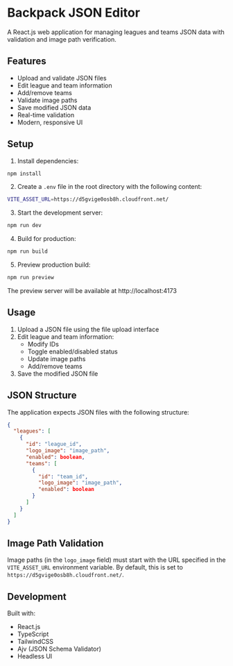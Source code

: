 # Backpack JSON Editor

A React.js web application for managing leagues and teams JSON data with validation and image path verification.

## Features

- Upload and validate JSON files
- Edit league and team information
- Add/remove teams
- Validate image paths
- Save modified JSON data
- Real-time validation
- Modern, responsive UI

## Setup

1. Install dependencies:
```bash
npm install
```

2. Create a `.env` file in the root directory with the following content:
```bash
VITE_ASSET_URL=https://d5gvige0osb8h.cloudfront.net/
```

3. Start the development server:
```bash
npm run dev
```

4. Build for production:
```bash
npm run build
```

5. Preview production build:
```bash
npm run preview
```
The preview server will be available at http://localhost:4173

## Usage

1. Upload a JSON file using the file upload interface
2. Edit league and team information:
   - Modify IDs
   - Toggle enabled/disabled status
   - Update image paths
   - Add/remove teams
3. Save the modified JSON file

## JSON Structure

The application expects JSON files with the following structure:

```json
{
  "leagues": [
    {
      "id": "league_id",
      "logo_image": "image_path",
      "enabled": boolean,
      "teams": [
        {
          "id": "team_id",
          "logo_image": "image_path",
          "enabled": boolean
        }
      ]
    }
  ]
}
```

## Image Path Validation

Image paths (in the `logo_image` field) must start with the URL specified in the `VITE_ASSET_URL` environment variable. By default, this is set to `https://d5gvige0osb8h.cloudfront.net/`.

## Development

Built with:
- React.js
- TypeScript
- TailwindCSS
- Ajv (JSON Schema Validator)
- Headless UI
